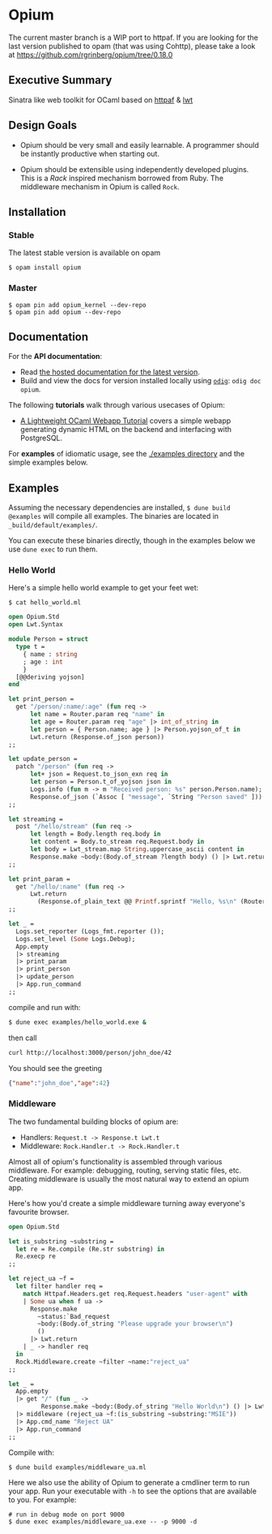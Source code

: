 Opium
=====

The current master branch is a WIP port to httpaf. If you are looking for the last version published to opam (that was using Cohttp), please take a look at https://github.com/rgrinberg/opium/tree/0.18.0

## Executive Summary

Sinatra like web toolkit for OCaml based on [httpaf](https://github.com/inhabitedtype/httpaf/) & [lwt](https://github.com/ocsigen/lwt)

## Design Goals

* Opium should be very small and easily learnable. A programmer should
be instantly productive when starting out.

* Opium should be extensible using independently developed plugins. This is a
_Rack_ inspired mechanism borrowed from Ruby. The middleware mechanism in
Opium is called `Rock`.

## Installation

### Stable

The latest stable version is available on opam

```
$ opam install opium
```

### Master

```
$ opam pin add opium_kernel --dev-repo
$ opam pin add opium --dev-repo
```

## Documentation

For the **API documentation**:

- Read [the hosted documentation for the latest version][hosted-docs].
- Build and view the docs for version installed locally using [`odig`][odig]:
  `odig doc opium`.

The following **tutorials** walk through various usecases of Opium:

- [A Lightweight OCaml Webapp Tutorial](https://shonfeder.gitlab.io/ocaml_webapp/) 
  covers a simple webapp generating dynamic HTML on the backend and 
  interfacing with PostgreSQL.

For **examples** of idiomatic usage, see the [./examples directory](./examples)
and the simple examples below.

[hosted-docs]: https://rgrinberg.github.io/opium/
[odig]: https://github.com/b0-system/odig

## Examples

Assuming the necessary dependencies are installed, `$ dune build @examples` will
compile all examples. The binaries are located in `_build/default/examples/`.

You can execute these binaries directly, though in the examples below we use
`dune exec` to run them.

### Hello World

Here's a simple hello world example to get your feet wet:

`$ cat hello_world.ml`

``` ocaml
open Opium.Std
open Lwt.Syntax

module Person = struct
  type t =
    { name : string
    ; age : int
    }
  [@@deriving yojson]
end

let print_person =
  get "/person/:name/:age" (fun req ->
      let name = Router.param req "name" in
      let age = Router.param req "age" |> int_of_string in
      let person = { Person.name; age } |> Person.yojson_of_t in
      Lwt.return (Response.of_json person))
;;

let update_person =
  patch "/person" (fun req ->
      let+ json = Request.to_json_exn req in
      let person = Person.t_of_yojson json in
      Logs.info (fun m -> m "Received person: %s" person.Person.name);
      Response.of_json (`Assoc [ "message", `String "Person saved" ]))
;;

let streaming =
  post "/hello/stream" (fun req ->
      let length = Body.length req.body in
      let content = Body.to_stream req.Request.body in
      let body = Lwt_stream.map String.uppercase_ascii content in
      Response.make ~body:(Body.of_stream ?length body) () |> Lwt.return)
;;

let print_param =
  get "/hello/:name" (fun req ->
      Lwt.return
        (Response.of_plain_text @@ Printf.sprintf "Hello, %s\n" (Router.param req "name")))
;;

let _ =
  Logs.set_reporter (Logs_fmt.reporter ());
  Logs.set_level (Some Logs.Debug);
  App.empty
  |> streaming
  |> print_param
  |> print_person
  |> update_person
  |> App.run_command
;;
```

compile and run with:

```sh
$ dune exec examples/hello_world.exe &
```

then call

```sh
curl http://localhost:3000/person/john_doe/42 
```

You should see the greeting

```json
{"name":"john_doe","age":42}
```

### Middleware

The two fundamental building blocks of opium are:

* Handlers: `Request.t -> Response.t Lwt.t`
* Middleware: `Rock.Handler.t -> Rock.Handler.t`

Almost all of opium's functionality is assembled through various
middleware. For example: debugging, routing, serving static files,
etc. Creating middleware is usually the most natural way to extend an
opium app.

Here's how you'd create a simple middleware turning away everyone's
favourite browser.

``` ocaml
open Opium.Std

let is_substring ~substring =
  let re = Re.compile (Re.str substring) in
  Re.execp re
;;

let reject_ua ~f =
  let filter handler req =
    match Httpaf.Headers.get req.Request.headers "user-agent" with
    | Some ua when f ua ->
      Response.make
        ~status:`Bad_request
        ~body:(Body.of_string "Please upgrade your browser\n")
        ()
      |> Lwt.return
    | _ -> handler req
  in
  Rock.Middleware.create ~filter ~name:"reject_ua"
;;

let _ =
  App.empty
  |> get "/" (fun _ ->
         Response.make ~body:(Body.of_string "Hello World\n") () |> Lwt.return)
  |> middleware (reject_ua ~f:(is_substring ~substring:"MSIE"))
  |> App.cmd_name "Reject UA"
  |> App.run_command
;;
```

Compile with:

```sh
$ dune build examples/middleware_ua.ml
```

Here we also use the ability of Opium to generate a cmdliner term to run your
app. Run your executable with `-h` to see the options that are available to you.
For example:

```
# run in debug mode on port 9000
$ dune exec examples/middleware_ua.exe -- -p 9000 -d
```
